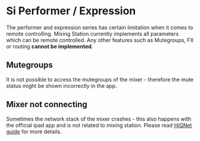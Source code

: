 # Si Performer / Expression

The performer and expression series has certain limitation when it comes to remote controlling.
Mixing Station currently implements all parameters which can be remote controlled. 
Any other features such as Mutegroups, FX or routing **cannot be implemented**.

## Mutegroups
It is not possible to access the mutegroups of the mixer - therefore the mute status might be shown incorrectly in the app.

## Mixer not connecting
Sometimes the network stack of the mixer crashes - this also happens with the official ipad app and is not related to mixing station.
Please read [HiQNet guide](hiqnet.md) for more details.